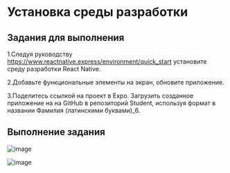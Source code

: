 # Установка среды разработки
## Задания для выполнения
1.Следуя руководству https://www.reactnative.express/environment/quick_start установите среду разработки React Native.

2.Добавьте функциональные элементы на экран, обновите приложение.

3.Поделитесь ссылкой на проект в Expo. Загрузить созданное приложение на на GitHub в репозиторий Student, используя формат в названии Фамилия (латинскими буквами)_6.

## Выполнение задания

![image](https://user-images.githubusercontent.com/70855182/164236956-06131bc7-8471-46df-ba20-366f77b57ee8.png)


![image](https://user-images.githubusercontent.com/70855182/164236995-de9a5ca2-3a38-4819-89c1-f57cbebb7ddd.png)
